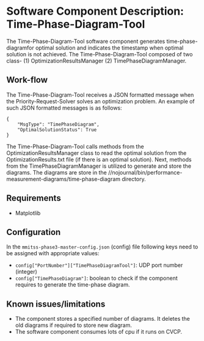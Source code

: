 # Software Component Description: Time-Phase-Diagram-Tool
The Time-Phase-Diagram-Tool software component generates time-phase-diagramfor optimal solution and indicates the timestamp when optimal solution is not achieved. The Time-Phase-Diagram-Tool composed of two class- (1) OptimizationResultsManager (2) TimePhaseDiagramManager.

## Work-flow
The Time-Phase-Diagram-Tool receives a JSON formatted message when the Priority-Request-Solver solves an optimization problem. An example of such JSON formatted messages is as follows:
```
{
    "MsgType": "TimePhaseDiagram",
    "OptimalSolutionStatus": True
}
```
The Time-Phase-Diagram-Tool calls methods from the OptimizationResultsManager class to read the optimal solution from the OptimizationResults.txt file (if there is an optimal solution). Next, methods from the TimePhaseDiagramManager is utilized to generate and store the diagrams. The diagrams are store in the //nojournal/bin/performance-measurement-diagrams/time-phase-diagram directory.

## Requirements
- Matplotlib

## Configuration
In the `mmitss-phase3-master-config.json` (config) file following keys need to be assigned with appropriate values:
- `config["PortNumber"]["TimePhaseDiagramTool"]`:  UDP port number (integer) 
- `config["TimePhaseDiagram"]`: boolean to check if the component requires to generate the time-phase diagram.

## Known issues/limitations
- The component stores a specified number of diagrams. It deletes the old diagrams if required to store new diagram.
- The software component consumes lots of cpu if it runs on CVCP.